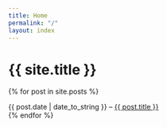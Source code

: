 ```yaml
---
title: Home
permalink: "/"
layout: index
---
```


<h1 class="index-title">{{ site.title }}</h1>

{% for post in site.posts %}
  <article class="item">{{ post.date | date_to_string }} – <a href="{{ post.url }}">{{ post.title }}</a></article>
{% endfor %}
